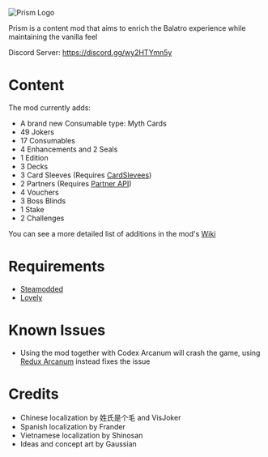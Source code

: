 ![Prism Logo](https://github.com/user-attachments/assets/11ab82a9-2720-4476-bd74-4ee80071d285)

Prism is a content mod that aims to enrich the Balatro experience while maintaining the vanilla feel

Discord Server: https://discord.gg/wy2HTYmn5y

# Content

The mod currently adds:
- A brand new Consumable type: Myth Cards
- 49 Jokers
- 17 Consumables
- 4 Enhancements and 2 Seals
- 1 Edition
- 3 Decks
- 3 Card Sleeves (Requires [CardSlevees](https://github.com/larswijn/CardSleeves))
- 2 Partners (Requires [Partner API](https://github.com/Icecanno/Partner-API))
- 4 Vouchers
- 3 Boss Blinds
- 1 Stake
- 2 Challenges

You can see a more detailed list of additions in the mod's [Wiki](https://balatromods.miraheze.org/wiki/Prism)

# Requirements
- [Steamodded](https://github.com/Steamopollys/Steamodded)
- [Lovely](https://github.com/ethangreen-dev/lovely-injector)

# Known Issues
- Using the mod together with Codex Arcanum will crash the game, using [Redux Arcanum](https://github.com/jumbocarrot0/Redux-Arcanum) instead fixes the issue

# Credits
- Chinese localization by 姓氏是个毛 and VisJoker
- Spanish localization by Frander
- Vietnamese localization by Shinosan
- Ideas and concept art by Gaussian
